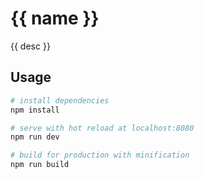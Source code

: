 # {{ name }}

{{ desc }}

## Usage

``` bash
# install dependencies
npm install

# serve with hot reload at localhost:8080
npm run dev

# build for production with minification
npm run build
```